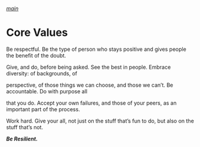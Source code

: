 ###### [main](README.md)
Core Values
===============

Be respectful. Be the type of person who stays positive and gives people the benefit of the doubt.

Give, and do, before being asked. See the best in people. Embrace diversity: of backgrounds, of

perspective, of those things we can choose, and those we can’t. Be accountable. Do with purpose all

that you do. Accept your own failures, and those of your peers, as an important part of the process.

Work hard. Give your all, not just on the stuff that’s fun to do, but also on the stuff that’s not.

***Be Resilient.***
